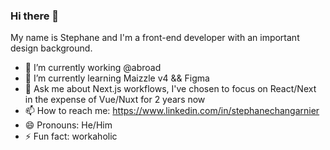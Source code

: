 ### Hi there 👋

My name is Stephane and I'm a front-end developer with an important design background.

- 🔭 I’m currently working @abroad
- 🌱 I’m currently learning Maizzle v4 && Figma
- 💬 Ask me about Next.js workflows, I've chosen to focus on React/Next in the expense of Vue/Nuxt for 2 years now
- 📫 How to reach me: https://www.linkedin.com/in/stephanechangarnier
- 😄 Pronouns: He/Him
- ⚡ Fun fact: workaholic

